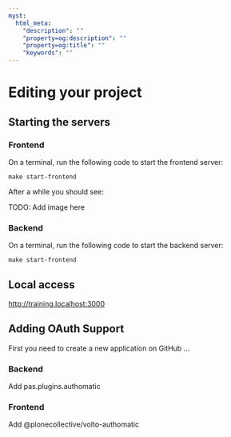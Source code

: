 ```yaml
---
myst:
  html_meta:
    "description": ""
    "property=og:description": ""
    "property=og:title": ""
    "keywords": ""
---
```


# Editing your project


## Starting the servers

### Frontend
On a terminal, run the following code to start the frontend server:

```{code-base} shell
make start-frontend
```
After a while you should see:

TODO: Add image here

### Backend

On a terminal, run the following code to start the backend server:

```{code-base} shell
make start-frontend
```

## Local access

http://training.localhost:3000


## Adding OAuth Support

First you need to create a new application on GitHub ...

### Backend

Add pas.plugins.authomatic

### Frontend

Add @plonecollective/volto-authomatic
